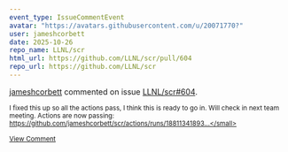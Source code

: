```yaml
---
event_type: IssueCommentEvent
avatar: "https://avatars.githubusercontent.com/u/20071770?"
user: jameshcorbett
date: 2025-10-26
repo_name: LLNL/scr
html_url: https://github.com/LLNL/scr/pull/604
repo_url: https://github.com/LLNL/scr
---
```


<a href='https://github.com/jameshcorbett' target='_blank'>jameshcorbett</a> commented on issue <a href='https://github.com/LLNL/scr/pull/604' target='_blank'>LLNL/scr#604</a>.

<small>I fixed this up so all the actions pass, I think this is ready to go in. Will check in next team meeting. Actions are now passing: https://github.com/jameshcorbett/scr/actions/runs/18811341893...</small>

<a href='https://github.com/LLNL/scr/pull/604' target='_blank'>View Comment</a>